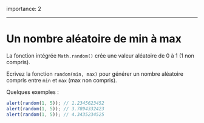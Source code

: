 importance: 2

---

# Un nombre aléatoire de min à max

La fonction intégrée `Math.random()` crée une valeur aléatoire de 0 à 1 (1 non compris).

Ecrivez la fonction `random(min, max)` pour générer un nombre aléatoire compris entre `min` et `max` (max non compris).

Quelques exemples :

```js
alert(random(1, 5)); // 1.2345623452
alert(random(1, 5)); // 3.7894332423
alert(random(1, 5)); // 4.3435234525
```